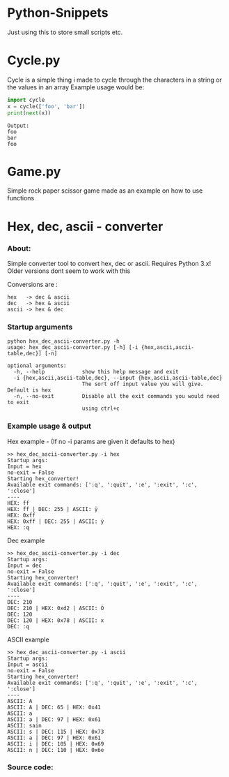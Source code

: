 # Python-Snippets
Just using this to store small scripts etc.

# Cycle.py
Cycle is a simple thing i made to cycle through the characters in a string or the values in an array
Example usage would be:
```python
import cycle
x = cycle(['foo', 'bar'])
print(next(x))
```
```
Output:
foo
bar
foo
```

# Game.py
Simple rock paper scissor game made as an example on how to use functions

# **Hex, dec, ascii - converter**

### **About:**
Simple converter tool to convert hex, dec or ascii.
Requires Python 3.x!
Older versions dont seem to work with this

Conversions are :

	hex   -> dec & ascii
	dec   -> hex & ascii
	ascii -> hex & dec

### Startup arguments
	python hex_dec_ascii-converter.py -h
	usage: hex_dec_ascii-converter.py [-h] [-i {hex,ascii,ascii-table,dec}] [-n]
	
	optional arguments:
	  -h, --help            show this help message and exit
	  -i {hex,ascii,ascii-table,dec}, --input {hex,ascii,ascii-table,dec}
	                        The sort off input value you will give. Default is hex
	  -n, --no-exit         Disable all the exit commands you would need to exit
	                        using ctrl+c



### Example usage & output

Hex example - (If no -i params are given it defaults to hex)

	>> hex_dec_ascii-converter.py -i hex
	Startup args:
	Input = hex
	no-exit = False
	Starting hex_converter!
	Available exit commands: [':q', ':quit', ':e', ':exit', ':c', ':close']
	----
	HEX: ff
	HEX: ff | DEC: 255 | ASCII: ÿ
	HEX: 0xff
	HEX: 0xff | DEC: 255 | ASCII: ÿ
	HEX: :q
	
Dec example

	>> hex_dec_ascii-converter.py -i dec
	Startup args:
	Input = dec
	no-exit = False
	Starting hex_converter!
	Available exit commands: [':q', ':quit', ':e', ':exit', ':c', ':close']
	----
	DEC: 210
	DEC: 210 | HEX: 0xd2 | ASCII: Ò
	DEC: 120
	DEC: 120 | HEX: 0x78 | ASCII: x
	DEC: :q

ASCII example

	>> hex_dec_ascii-converter.py -i ascii
	Startup args:
	Input = ascii
	no-exit = False
	Starting hex_converter!
	Available exit commands: [':q', ':quit', ':e', ':exit', ':c', ':close']
	----
	ASCII: A
	ASCII: A | DEC: 65 | HEX: 0x41
	ASCII: a
	ASCII: a | DEC: 97 | HEX: 0x61
	ASCII: sain
	ASCII: s | DEC: 115 | HEX: 0x73
	ASCII: a | DEC: 97 | HEX: 0x61
	ASCII: i | DEC: 105 | HEX: 0x69
	ASCII: n | DEC: 110 | HEX: 0x6e

### Source code:
